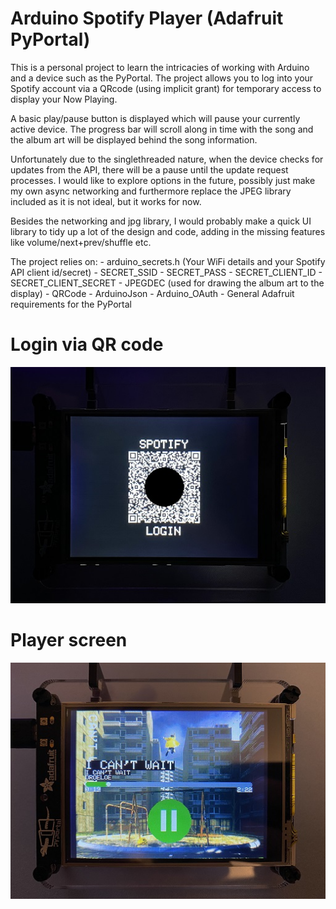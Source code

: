 # Arduino Spotify Player (Adafruit PyPortal)
This is a personal project to learn the intricacies of working with Arduino and a device such as the PyPortal.
The project allows you to log into your Spotify account via a QRcode (using implicit grant) for temporary access to display your Now Playing.

A basic play/pause button is displayed which will pause your currently active device.
The progress bar will scroll along in time with the song and the album art will be displayed behind the song information.

Unfortunately due to the singlethreaded nature, when the device checks for updates from the API, there will be a pause until the update request processes. I would like to explore options in the future, possibly just make my own async networking and furthermore replace the JPEG library included as it is not ideal, but it works for now.

Besides the networking and jpg library, I would probably make a quick UI library to tidy up a lot of the design and code, adding in the missing features like volume/next+prev/shuffle etc.

The project relies on:
	- arduino_secrets.h (Your WiFi details and your Spotify API client id/secret)
		- SECRET_SSID
		- SECRET_PASS
		- SECRET_CLIENT_ID
		- SECRET_CLIENT_SECRET
	- JPEGDEC (used for drawing the album art to the display)
	- QRCode
	- ArduinoJson
	- Arduino_OAuth
	- General Adafruit requirements for the PyPortal

# Login via QR code
![Alt text](/login.jpg?raw=true "Login preview")

# Player screen
![Alt text](/song.jpg?raw=true "Player preview")